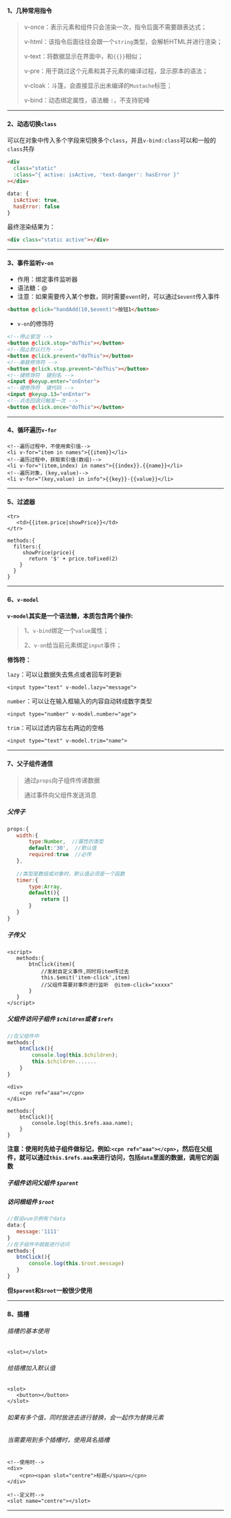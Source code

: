 #### 1、几种常用指令

> v-once：表示元素和组件只会渲染一次，指令后面不需要跟表达式；
>
> v-html：该指令后面往往会跟一个`string`类型，会解析HTML并进行渲染；
>
> v-text：将数据显示在界面中，和`{{}}`相似；
>
> v-pre：用于跳过这个元素和其子元素的编译过程，显示原本的语法；
>
> v-cloak：斗篷，会直接显示出未编译的`Mustache`标签；
>
> v-bind：动态绑定属性，语法糖 `:`，不支持驼峰

------

#### 2、动态切换`class`

可以在对象中传入多个字段来切换多个`class`，并且`v-bind:class`可以和一般的`class`共存

```html
<div
  class="static"
  :class="{ active: isActive, 'text-danger': hasError }"
></div>
```

```js
data: {
  isActive: true,
  hasError: false
}
```

最终渲染结果为：

```html
<div class="static active"></div>
```

------

#### 3、事件监听`v-on`

- 作用：绑定事件监听器
- 语法糖：@
- 注意：如果需要传入某个参数，同时需要`event`时，可以通过`$event`传入事件

```html
<button @click="handAdd(10,$event)">按钮1</button>
```

- `v-on`的修饰符

```html
<!--停止冒泡 -->
<button @click.stop="doThis"></button>
<!--阻止默认行为 -->
<button @click.prevent="doThis"></button>
<!--串联修饰符 -->
<button @click.stop.prevent="doThis"></button>
<!--键修饰符  键别名 -->
<input @keyup.enter="onEnter">
<!--键修饰符  键代码 -->
<input @keyup.13="onEnter">
<!--点击回调只触发一次 -->
<button @click.once="doThis"></button>
```

------

#### 4、循环遍历`v-for`

```vue
<!--遍历过程中，不使用索引值-->
<li v-for="item in names">{{item}}</li>
<!--遍历过程中，获取索引值(数组)-->
<li v-for="(item,index) in names">{{index}}.{{name}}</li>
<!--遍历对象，(key,value)-->
<li v-for="(key,value) in info">{{key}}-{{value}}</li>
```

------

#### 5、过滤器

```vue
<tr>
   <td>{{item.price|showPrice}}</td>
</tr>

methods:{
  filters:{
     showPrice(price){
       return '$' + price.toFixed(2)
    }
  }
}
```

------

#### 6、`v-model`

**`v-model`其实是一个语法糖，本质包含两个操作:**

> 1、`v-bind`绑定一个`value`属性；
>
> 2、`v-on`给当前元素绑定`input`事件；

**修饰符：**

`lazy`：可以让数据失去焦点或者回车时更新

```vue
<input type="text" v-model.lazy="message">
```

`number`：可以让在输入框输入的内容自动转成数字类型

```vue
<input type="number" v-model.number="age">
```

`trim`：可以过滤内容左右两边的空格

```vue
<input type="text" v-model.trim="name">
```

------

#### 7、父子组件通信

> 通过`props`向子组件传递数据
>
> 通过事件向父组件发送消息

##### 父传子

```js
props:{
   width:{
       type:Number,  //属性的类型
       default:'30',  //默认值
       required:true  //必传
   },
       
   //类型是数组或对象时，默认值必须是一个函数
   timer:{
       type:Array,
       default(){
           return []
       }
   }
}
```

##### 子传父

```vue
<script>
   methods:{
       btnClick(item){
           //发射自定义事件,同时将item传过去
           this.$emit('item-click',item)
           //父组件需要对事件进行监听  @item-click="xxxxx"
       }
   }
</script>
```

##### 父组件访问子组件 `$children`或者 `$refs`

```js
//在父组件中
methods:{
    btnClick(){
        console.log(this.$children);
        this.$children.......
    }
}
```

```vue
<div>
    <cpn ref="aaa"></cpn>
</div>

methods:{
    btnClick(){
        console.log(this.$refs.aaa.name);
    }
}
```

**注意：使用时先给子组件做标记，例如:`<cpn ref="aaa"></cpn>`，然后在父组件，就可以通过`this.$refs.aaa`来进行访问，包括`data`里面的数据，调用它的函数**

##### 子组件访问父组件 `$parent`

##### 访问根组件 `$root`

```js
//假设vue示例有个data
data:{
   message:'1111'
}
//在子组件中就能进行访问
methods:{
   btnClick(){
       console.log(this.$root.message)
   }
}
```

**但`$parent`和`$root`一般很少使用**

------

#### 8、插槽

###### 插槽的基本使用

```vue
<slot></slot>
```

###### 给插槽加入默认值

```vue
<slot>
   <button></button>
</slot>
```

###### 如果有多个值，同时放进去进行替换，会一起作为替换元素

###### 当需要用到多个插槽时，使用具名插槽

```vue
<!--使用时-->
<div>
    <cpn><span slot="centre">标题</span></cpn>
</div>

<!--定义时-->
<slot name="centre"></slot>
```

------


